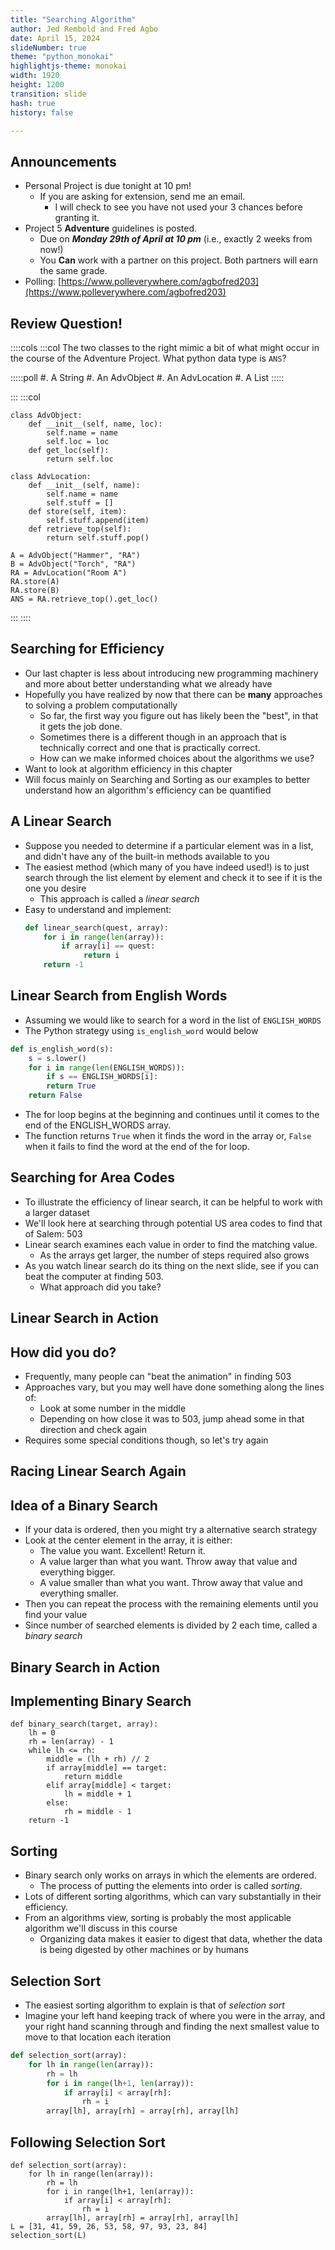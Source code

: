 ```yaml
---
title: "Searching Algorithm"
author: Jed Rembold and Fred Agbo
date: April 15, 2024
slideNumber: true
theme: "python_monokai"
highlightjs-theme: monokai
width: 1920
height: 1200
transition: slide
hash: true
history: false

---
```


## Announcements
- Personal Project is due tonight at 10 pm!
	- If you are asking for extension, send me an email. 
		- I will check to see you have not used your 3 chances before granting it.
- Project 5 __Adventure__ guidelines is posted.
	- Due on ***Monday 29th of April at 10 pm***  (i.e., exactly 2 weeks from now!)
	- You __Can__ work with a partner on this project. Both partners will earn the same grade. 
- Polling: [https://www.polleverywhere.com/agbofred203](https://www.polleverywhere.com/agbofred203)


## Review Question!

::::cols
:::col
The two classes to the right mimic a bit of what might occur in the course of the Adventure Project. What python data type is `ANS`?

:::::poll
#. A String
#. An AdvObject
#. An AdvLocation
#. A List
:::::


:::
:::col


```{.python style='max-height:1000px; font-size:.6em;'}
class AdvObject:
	def __init__(self, name, loc):
		self.name = name
		self.loc = loc
	def get_loc(self):
		return self.loc

class AdvLocation:
	def __init__(self, name):
		self.name = name
		self.stuff = []
	def store(self, item):
		self.stuff.append(item)
	def retrieve_top(self):
		return self.stuff.pop()

A = AdvObject("Hammer", "RA")
B = AdvObject("Torch", "RA")
RA = AdvLocation("Room A")
RA.store(A)
RA.store(B)
ANS = RA.retrieve_top().get_loc()
```
:::
::::

<!--
## Abstract Data Types
- Many object types have some aspect of storing information as their primary purpose
- Types that are instead defined largely by their behavior are called _abstract data types_ or _ADT_ s which have the following advantages
	- Simplicity. The internal representation is hidden from the client
	- Flexibility. If the internal representation needs to be changed by the programmer, they can do so without breaking outside compatibility
	- Security. Keeping the internal representation away from clients; prevents clients from directly altering values that may cause the type to behave unexpectedly
- Want to start to focus on how we can bring all these ideas together to define our own abstract types


## Token ADT
-  Think of ADT's as a data type which helps to fulfill a particular objective or behavioral goal
	- They are little machines, packaged up inside a class
- Thinking back to our Pig Latin translation program:
	- `word_to_pig_latin` took a single word and translated into Pig Latin
	- To translate an entire sentence, we would need code to break the sentence up into individual words, which we could then pass into `word_to_pig_latin`
- The latter is an example of something that comes up often in computer science: breaking a larger thing into particular smaller chunks
	- These "chunks" can really be anything, so the more general term computer scientists use is a _token_

## A Token Scanner
- A class that plucked out individual tokens might be called a _token scanner_
- What would a client want from a token scanner?
	- A way to pass in the necessary input
	- A way to retrieve the next individual token
	- A way to know when there are no more tokens
	- Maybe a way to tailor what tokens are desired
- These requirements help inform what methods should be incorporated into a token scanner class!
	- Still need to determine what internal attributes or method might be needed

## Token Scanner Design
- Frequently, specific wants or objectives make for good methods to include in the token scanner
- Chapter 10 includes an example of a common implementation
- Exports 4 main methods:
	#. `scanner.set_input(str)`
	    - Sets the input of the token scanner to the specified string or input stream
	#. `scanner.next_token()`
		- Returns the next token from the stream, or `""` at the end
	#. `scanner.has_more_tokens`
		- Returns `True` if more tokens exist, `False` otherwise
	#. `scanner.ignore_whitespace()`
		- Customization option which tells the scanner to ignore whitespace characters

## Token Scanner Code
```{.python style='max-height:900px; font-size:.6em; font-spacing:2em;' data-line-numbers='7-46|54-59|63-69|71-86|88-94|96-100|104-109'}
# File: tokenscanner.py

"""
This file implements a simple version of a token scanner class.
"""

# A token scanner is an abstract data type that divides a string into
# individual tokens, which are strings of consecutive characters that
# form logical units.  This simplified version recognizes two token types:
#
#   1. A string of consecutive letters and digits
#   2. A single character string
#
# To use this class, you must first create a TokenScanner instance by
# calling its constructor:
#
#     scanner = TokenScanner()
#
# The next step is to call the set_input method to specify the string
# from which tokens are read, as follows:
#
#     scanner.set_input(s)
#
# Once you have initialized the scanner, you can retrieve the next token
# by calling
#
#    token = scanner.next_token()
#
# To determine whether any tokens remain to be read, you can either
# call the predicate method scanner.has_more_tokens() or check to see
# whether next_token returns the empty string.
#
# The following code fragment serves as a pattern for processing each
# token in the string stored in the variable source:
#
#     scanner = TokenScanner(source)
#     while scanner.has_more_tokens():
#         token = scanner.next_token()
#         . . . code to process the token . . .
#
# By default, the TokenScanner class treats whitespace characters
# as operators and returns them as single-character tokens.  You
# can set the token scanner to ignore whitespace characters by
# making the following call:
#
#     scanner.ignore_whitespace()

class TokenScanner:

    """This class implements a simple token scanner."""

# Constructor

    def __init__(self, source=""):
        """
        Creates a new TokenScanner object that scans the specified string.
        """
        self.set_input(source)
        self._ignore_whitespace_flag = False

# Public methods

    def set_input(self, source):
        """
        Resets the input so that it comes from source.
        """
        self._source = source
        self._nch = len(source)
        self._cp = 0

    def next_token(self):
        """
        Returns the next token from this scanner.  If called when no
        tokens are available, next_token returns the empty string.
        """
        if self._ignore_whitespace_flag:
            self._skip_whitespace()
        if self._cp == self._nch:
            return ""
        token = self._source[self._cp]
        self._cp += 1
        if token.isalnum():
            while self._cp < self._nch and self._source[self._cp].isalnum():
                token += self._source[self._cp]
                self._cp += 1
        return token

    def has_more_tokens(self):
        """
        Returns True if there are more tokens for this scanner to read.
        """
        if self._ignore_whitespace_flag:
            self._skip_whitespace()
        return self._cp < self._nch

    def ignore_whitespace(self):
        """
        Tells the scanner to ignore whitespace characters.
        """
        self._ignore_whitespace_flag = True

# Private methods

    def _skip_whitespace(self):
        """
        Skips over any whitespace characters before the next token.
        """
        while self._cp < self._nch and self._source[self._cp].isspace():
            self._cp += 1
```

## Using `TokenScanner`
- Need to initialize the token scanner object
- Generally keep looping as long as there are still tokens
	- Each iteration, get the latest token and then do something with it


## Using `TokenScanner` in `PigLatin`
```{.python style='max-height:900px'}
from tokenscanner import TokenScanner

def to_pig_latin(text):
	translation = ""
	scanner = TokenScanner()
	scanner.set_input(text)
	while scanner.has_more_tokens():
		token = scanner.next_token()
		if token.isalpha():
			token = word_to_pig_latin(token)
		translation += token
	return translation
```
-->
## Searching for Efficiency
- Our last chapter is less about introducing new programming machinery and more about better understanding what we already have
- Hopefully you have realized by now that there can be **many** approaches to solving a problem computationally
	- So far, the first way you figure out has likely been the "best", in that it gets the job done.
	- Sometimes there is a different though in an approach that is technically correct and one that is practically correct.
	- How can we make informed choices about the algorithms we use?
- Want to look at algorithm efficiency in this chapter
- Will focus mainly on Searching and Sorting as our examples to better understand how an algorithm's efficiency can be quantified


## A Linear Search
- Suppose you needed to determine if a particular element was in a list, and didn't have any of the built-in methods available to you
- The easiest method (which many of you have indeed used!) is to just search through the list element by element and check it to see if it is the one you desire
	- This approach is called a _linear search_
- Easy to understand and implement:
  ```python
  def linear_search(quest, array):
  	  for i in range(len(array)):
  		  if array[i] == quest:
  			   return i
  	  return -1
  ```


## Linear Search from English Words 
- Assuming we would like to search for a word in the list of `ENGLISH_WORDS`
- The Python strategy using `is_english_word` would below
```python
def is_english_word(s):
	s = s.lower()
 	for i in range(len(ENGLISH_WORDS)):
 		if s == ENGLISH_WORDS[i]:
 		return True
 	return False
```
- The for loop begins at the beginning and continues until it comes to the end of the ENGLISH_WORDS array. 
- The function returns `True` when it finds the word in the array or, `False` when it fails to find the word at the end of the for loop.


## Searching for Area Codes
- To illustrate the efficiency of linear search, it can be helpful to work with a larger dataset
- We'll look here at searching through potential US area codes to find that of Salem: 503
- Linear search examines each value in order to find the matching value. 
	- As the arrays get larger, the number of steps required also grows
- As you watch linear search do its thing on the next slide, see if you can beat the computer at finding 503. 
	- What approach did you take?

## Linear Search in Action
<div class="fig-container" data-file="../images/d3/LinearSearch.html" data-style="width:100%; display:inline;" data-scroll="no"></div>


## How did you do?
- Frequently, many people can "beat the animation" in finding 503
- Approaches vary, but you may well have done something along the lines of:
	- Look at some number in the middle
	- Depending on how close it was to 503, jump ahead some in that direction and check again
- Requires some special conditions though, so let's try again

## Racing Linear Search Again
<div class="fig-container" data-file="../images/d3/LinearSearch_v2.html" data-style="width:100%; display:inline;" data-scroll="no"></div>


## Idea of a Binary Search
- If your data is ordered, then you might try a alternative search strategy
- Look at the center element in the array, it is either:
	- The value you want. Excellent! Return it.
	- A value larger than what you want. Throw away that value and everything bigger.
	- A value smaller than what you want. Throw away that value and everything smaller.
- Then you can repeat the process with the remaining elements until you find your value
- Since number of searched elements is divided by 2 each time, called a _binary search_


## Binary Search in Action
<div class="fig-container" data-file="../images/d3/BinarySearch.html" data-style="width:100%; display:inline;" data-scroll="no"></div>


## Implementing Binary Search
```{.python style="max-height:900px"}
def binary_search(target, array):
	lh = 0
	rh = len(array) - 1
	while lh <= rh:
		middle = (lh + rh) // 2
		if array[middle] == target:
			return middle
		elif array[middle] < target:
			lh = middle + 1
		else:
			rh = middle - 1
	return -1
```
## Sorting
- Binary search only works on arrays in which the elements are ordered.
	- The process of putting the elements into order is called _sorting_.
- Lots of different sorting algorithms, which can vary substantially in their efficiency.
- From an algorithms view, sorting is probably the most applicable algorithm we'll discuss in this course
	- Organizing data makes it easier to digest that data, whether the data is being digested by other machines or by humans


## Selection Sort
- The easiest sorting algorithm to explain is that of _selection sort_
- Imagine your left hand keeping track of where you were in the array, and your right hand scanning through and finding the next smallest value to move to that location each iteration

```python
def selection_sort(array):
	for lh in range(len(array)):
		rh = lh
		for i in range(lh+1, len(array)):
			if array[i] < array[rh]:
				rh = i
		array[lh], array[rh] = array[rh], array[lh]
```

## Following Selection Sort
```{.python data-line-numbers='1-9|2|3|4|5|4|5|4|5|6|4|5|4|5|4|5|4|5|4|5|6|4|4|7|2|3|4|1-9'}
def selection_sort(array):
	for lh in range(len(array)):
		rh = lh
		for i in range(lh+1, len(array)):
			if array[i] < array[rh]:
				rh = i
		array[lh], array[rh] = array[rh], array[lh]
L = [31, 41, 59, 26, 53, 58, 97, 93, 23, 84]
selection_sort(L)
```

<div class="fig-container" data-file="../images/d3/SelectionSort.html" data-scroll="no", data-style="width:90%; display:inline;"></div>

